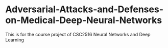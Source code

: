 # Adversarial-Attacks-and-Defenses-on-Medical-Deep-Neural-Networks
This is for the course project of CSC2516 Neural Networks and Deep Learning
